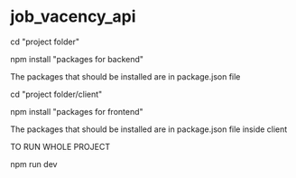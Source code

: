 # job_vacency_api

cd "project folder"

npm install "packages for backend"

The packages that should be installed are in package.json file

cd "project folder/client"

npm install "packages for frontend"

The packages that should be installed are in package.json file inside client

TO RUN WHOLE PROJECT

npm run dev

